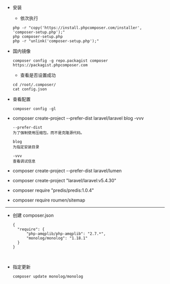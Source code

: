 - 安装
	* 依次执行
	```
	php -r "copy('https://install.phpcomposer.com/installer', 'composer-setup.php');"
	php composer-setup.php
	php -r "unlink('composer-setup.php');"
	```
	
- 国内镜像
	```
	composer config -g repo.packagist composer https://packagist.phpcomposer.com
	```
	
	* 查看是否设置成功
	```
	cd /root/.composer/
	cat config.json
	```

- 查看配置
	```
	composer config -gl
	```

- composer create-project --prefer-dist laravel/laravel blog -vvv
	```
	--prefer-dist
	为了强制使用压缩包，而不是克隆源代码。

	blog
	为指定安装目录
	
	-vvv
	查看调试信息
	```

- composer create-project --prefer-dist laravel/lumen 

- composer create-project "laravel/laravel:v5.4.30"
 
- composer require "predis/predis:1.0.4"

- composer require roumen/sitemap


----

- 创建 composer.json
	```
	{
	  "require": {
	      "php-amqplib/php-amqplib": "2.7.*",
	      "monolog/monolog": "1.18.1"
	  }
	}
	```
 
 - 指定更新
	```
	composer update monolog/monolog
	```



